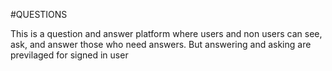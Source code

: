 #QUESTIONS 




This is a question and answer platform where users and non users can 
see, ask, and answer those who need answers. But answering and asking are previlaged for signed in user

